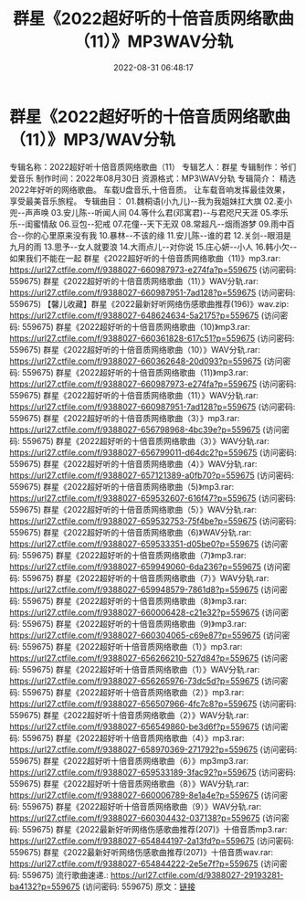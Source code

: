 ﻿---
title: 群星《2022超好听的十倍音质网络歌曲（11）》MP3WAV分轨
date: 2022-08-31 06:48:17
categories: WAV车载音乐、镜像
tags: 华语中文
---
# 群星《2022超好听的十倍音质网络歌曲（11）》MP3/WAV分轨

专辑名称：2022超好听十倍音质网络歌曲（11）
专辑艺人：群星
专辑制作：爷们爱音乐
制作时间：2022年08月30日
资源格式：MP3\WAV分轨
专辑简介：
精选2022年好听的网络歌曲。
车载U盘音乐,十倍音质。
让车载音响发挥最佳效果，享受最美音乐旅程。
专辑曲目：
01.魏桐语(小九儿)--我为我姐妹扛大旗
02.麦小兜--声声唤
03.安儿陈--听闻人间
04.等什么君(邓寓君)--与君咫尺天涯
05.李乐乐--闺蜜情敌
06.豆包--犯戒
07.花僮--天下无双
08.常超凡--烟雨游梦
09.雨中百合--你的心里原来没有我
10.暴林--不该的缘
11.安儿陈--谁的君
12.关剑--眼泪是九月的雨
13.思予--女人就要浪
14.大雨点儿--对你说
15.庄心妍--小人
16.韩小欠--如果我们不能在一起
群星《2022超好听的十倍音质网络歌曲（11)》mp3.rar: https://url27.ctfile.com/f/9388027-660987973-e274fa?p=559675
(访问密码: 559675)
群星《2022超好听的十倍音质网络歌曲（11）》WAV分轨.rar: https://url27.ctfile.com/f/9388027-660987951-7ad128?p=559675
(访问密码: 559675)
【馨儿收藏】群星《2022最新好听网络伤感歌曲推荐(196)》wav.zip: https://url27.ctfile.com/f/9388027-648624634-5a2175?p=559675
(访问密码: 559675)
群星《2022超好听的十倍音质网络歌曲（10)》mp3.rar: https://url27.ctfile.com/f/9388027-660361828-617c51?p=559675
(访问密码: 559675)
群星《2022超好听的十倍音质网络歌曲（10）》WAV分轨.rar: https://url27.ctfile.com/f/9388027-660362648-20d093?p=559675
(访问密码: 559675)
群星《2022超好听的十倍音质网络歌曲（11)》mp3.rar: https://url27.ctfile.com/f/9388027-660987973-e274fa?p=559675
(访问密码: 559675)
群星《2022超好听的十倍音质网络歌曲（11）》WAV分轨.rar: https://url27.ctfile.com/f/9388027-660987951-7ad128?p=559675
(访问密码: 559675)
群星《2022超好听的十倍音质网络歌曲（3）》mp3.rar: https://url27.ctfile.com/f/9388027-656798968-4bc39e?p=559675
(访问密码: 559675)
群星《2022超好听的十倍音质网络歌曲（3）》WAV分轨.rar: https://url27.ctfile.com/f/9388027-656799011-d64dc2?p=559675
(访问密码: 559675)
群星《2022超好听的十倍音质网络歌曲（4）》WAV分轨.rar: https://url27.ctfile.com/f/9388027-657121389-a0fb70?p=559675
(访问密码: 559675)
群星《2022超好听的十倍音质网络歌曲（5)》mp3.rar: https://url27.ctfile.com/f/9388027-659532607-616f47?p=559675
(访问密码: 559675)
群星《2022超好听的十倍音质网络歌曲（5）》WAV分轨.rar: https://url27.ctfile.com/f/9388027-659532753-75f4be?p=559675
(访问密码: 559675)
群星《2022超好听的十倍音质网络歌曲（6)》WAV分轨.rar: https://url27.ctfile.com/f/9388027-659533351-d05be0?p=559675
(访问密码: 559675)
群星《2022超好听的十倍音质网络歌曲（7)》mp3.rar: https://url27.ctfile.com/f/9388027-659949060-6da236?p=559675
(访问密码: 559675)
群星《2022超好听的十倍音质网络歌曲（7）》WAV分轨.rar: https://url27.ctfile.com/f/9388027-659948579-7861d8?p=559675
(访问密码: 559675)
群星《2022超好听的十倍音质网络歌曲（8)》mp3.rar: https://url27.ctfile.com/f/9388027-660006428-c21e32?p=559675
(访问密码: 559675)
群星《2022超好听的十倍音质网络歌曲（9)》mp3.rar: https://url27.ctfile.com/f/9388027-660304065-c69e87?p=559675
(访问密码: 559675)
群星《2022超好听十倍音质网络歌曲（1）》mp3.rar: https://url27.ctfile.com/f/9388027-656266210-527d84?p=559675
(访问密码: 559675)
群星《2022超好听十倍音质网络歌曲（1）》WAV分轨.rar: https://url27.ctfile.com/f/9388027-656265976-73dc5d?p=559675
(访问密码: 559675)
群星《2022超好听十倍音质网络歌曲（2）》mp3.rar: https://url27.ctfile.com/f/9388027-656507966-4fc7c8?p=559675
(访问密码: 559675)
群星《2022超好听十倍音质网络歌曲（2）》WAV分轨.rar: https://url27.ctfile.com/f/9388027-656549860-be3d6f?p=559675
(访问密码: 559675)
群星《2022超好听十倍音质网络歌曲（4）》mp3.rar: https://url27.ctfile.com/f/9388027-658970369-271792?p=559675
(访问密码: 559675)
群星《2022超好听十倍音质网络歌曲（6）》mp3mp3.rar: https://url27.ctfile.com/f/9388027-659533189-3fac92?p=559675
(访问密码: 559675)
群星《2022超好听十倍音质网络歌曲（8）》WAV分轨.rar: https://url27.ctfile.com/f/9388027-660006789-8e1a4e?p=559675
(访问密码: 559675)
群星《2022超好听十倍音质网络歌曲（9）》WAV分轨.rar: https://url27.ctfile.com/f/9388027-660304432-037138?p=559675
(访问密码: 559675)
群星《2022最新好听网络伤感歌曲推荐(207)》十倍音质mp3.rar: https://url27.ctfile.com/f/9388027-654844197-2a13fd?p=559675
(访问密码: 559675)
群星《2022最新好听网络伤感歌曲推荐(207)》十倍音质wav.rar: https://url27.ctfile.com/f/9388027-654844222-2e5e7f?p=559675
(访问密码: 559675)
流行歌曲速递.: https://url27.ctfile.com/d/9388027-29193281-ba4132?p=559675
(访问密码: 559675)
原文：[链接](https://blog.sina.com.cn/s/blog_1647c7e7601030z5a.html)